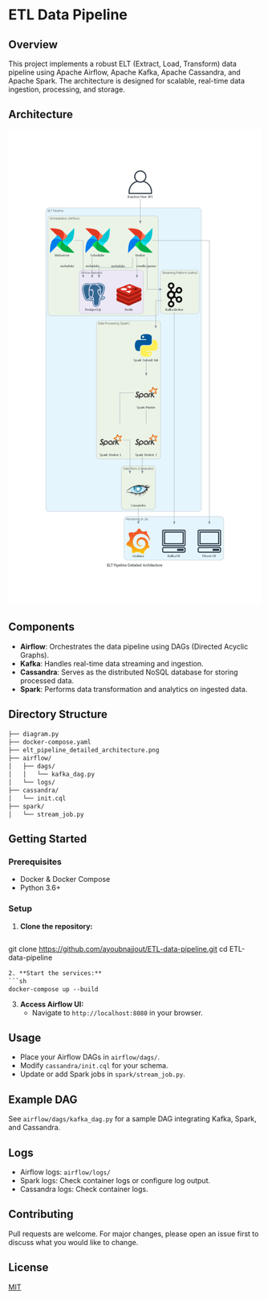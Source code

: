 # ETL Data Pipeline

## Overview
This project implements a robust ELT (Extract, Load, Transform) data pipeline using Apache Airflow, Apache Kafka, Apache Cassandra, and Apache Spark. The architecture is designed for scalable, real-time data ingestion, processing, and storage.

## Architecture

![ELT Pipeline Architecture](elt_pipeline_detailed_architecture.png)

## Components

- **Airflow**: Orchestrates the data pipeline using DAGs (Directed Acyclic Graphs).
- **Kafka**: Handles real-time data streaming and ingestion.
- **Cassandra**: Serves as the distributed NoSQL database for storing processed data.
- **Spark**: Performs data transformation and analytics on ingested data.

## Directory Structure

```
├── diagram.py
├── docker-compose.yaml
├── elt_pipeline_detailed_architecture.png
├── airflow/
│   ├── dags/
│   │   └── kafka_dag.py
│   └── logs/
├── cassandra/
│   └── init.cql
├── spark/
│   └── stream_job.py
```

## Getting Started

### Prerequisites
- Docker & Docker Compose
- Python 3.6+

### Setup
1. **Clone the repository:**
   ```sh
git clone https://github.com/ayoubnajjout/ETL-data-pipeline.git
cd ETL-data-pipeline
   ```
2. **Start the services:**
   ```sh
docker-compose up --build
   ```
3. **Access Airflow UI:**
   - Navigate to `http://localhost:8080` in your browser.

## Usage
- Place your Airflow DAGs in `airflow/dags/`.
- Modify `cassandra/init.cql` for your schema.
- Update or add Spark jobs in `spark/stream_job.py`.

## Example DAG
See `airflow/dags/kafka_dag.py` for a sample DAG integrating Kafka, Spark, and Cassandra.

## Logs
- Airflow logs: `airflow/logs/`
- Spark logs: Check container logs or configure log output.
- Cassandra logs: Check container logs.

## Contributing
Pull requests are welcome. For major changes, please open an issue first to discuss what you would like to change.

## License
[MIT](LICENSE)
